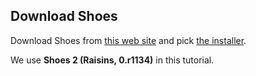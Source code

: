 Download Shoes
--------------

Download Shoes from [this web site](http://shoooes.net/downloads/) and pick [the installer](http://help.shoooes.net/Introducing.html).

We use **Shoes 2 (Raisins, 0.r1134)** in this tutorial.
